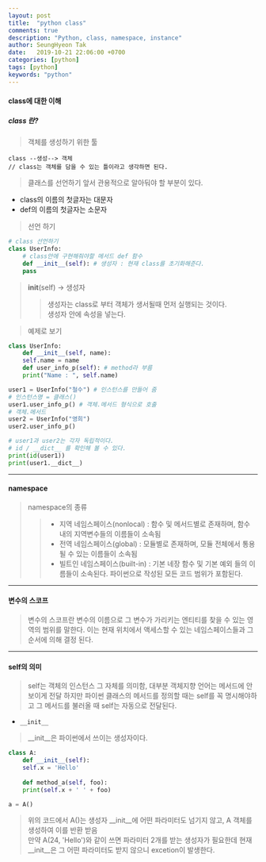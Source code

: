 ```yaml
---
layout: post
title:  "python class"
comments: true
description: "Python, class, namespace, instance"
author: SeungHyeon Tak
date:   2019-10-21 22:06:00 +0700
categories: [python]
tags: [python]
keywords: "python"
---
```

#### class에 대한 이해

##### class 란?
> 객체를 생성하기 위한 툴 <br>

```text
class --생성--> 객체
// class는 객체를 담을 수 있는 틀이라고 생각하면 된다.
```

> 클래스를 선언하기 앞서 관용적으로 알아둬야 할 부분이 있다.
* class의 이름의 첫글자는 대문자
* def의 이름의 첫글자는 소문자

> 선언 하기

```python
# class 선언하기
class UserInfo:
    # class안에 구현해줘야할 메서드 def 함수
    def __init__(self): # 생성자 : 현재 class를 초기화해준다.
	pass
```

> __init__(self) -> 생성자 <br>
>> 생성자는 class로 부터 객체가 생서될때 먼저 실행되는 것이다.<br>
>> 생성자 안에 속성을 넣는다.<br>

> 예제로 보기

```python
class UserInfo:
    def __init__(self, name):
	self.name = name
    def user_info_p(self): # method라 부름
	print("Name : ", self.name)

user1 = UserInfo("철수") # 인스턴스를 만들어 줌
# 인스턴스명 = 클래스()
user1.user_info_p() # 객체.메서드 형식으로 호출
# 객체.메서드
user2 = UserInfo("영희")
user2.user_info_p()

# user1과 user2는 각자 독립적이다.
# id / __dict__ 를 확인해 볼 수 있다.
print(id(user1))
print(user1.__dict__)
```

*****

#### namespace

> namespace의 종류 <br>
>> * 지역 네임스페이스(nonlocal) : 함수 및 메서드별로 존재하며, 함수 내의 지역변수들의 이름들이 소속됨 <br>
>> * 전역 네임스페이스(global) : 모듈별로 존재하며, 모듈 전체에서 통용될 수 있는 이름들이 소속됨 <br>
>> * 빌트인 네임스페이스(built-in) : 기본 네장 함수 및 기본 예외 들의 이름들이 소속된다. 파이썬으로 작성된 모든 코드 범위가 포함된다. <br>

*****

#### 변수의 스코프
> 변수의 스코프란 변수의 이름으로 그 변수가 가리키는 엔티티를 찾을 수 있는 영역의 범위를 말한다. 이는 현재 위치에서 액세스할 수 있는 네임스페이스들과 그 순서에 의해 결정 된다.

*****

#### self의 의미
> self는 객체의 인스턴스 그 자체를 의미함, 대부분 객체지향 언어는 메서드에 안보이게 전달 하지만 파이썬 클래스의 메서드를 정의할 때는 self를 꼭 명시해야하고 그 메서드를 불러올 때 self는 자동으로 전달된다.


* `__init__`

> __init__은 파이썬에서 쓰이는 생성자이다. <br>

```python
class A:
    def __init__(self):
	self.x = 'Hello'
    
    def method_a(self, foo):
	print(self.x + ' ' + foo)

a = A()
```

> 위의 코드에서 A()는 생성자 __init__에 어떤 파라미터도 넘기지 않고, A 객체를 생성하여 이를 반환 받음 <br>
> 만약 A(24, 'Hello')와 같이 쓰면 파라미터 2개를 받는 생성자가 필요한데 현재 __init__은 그 어떤 파라미터도 받지 않으니 excetion이 발생한다.

